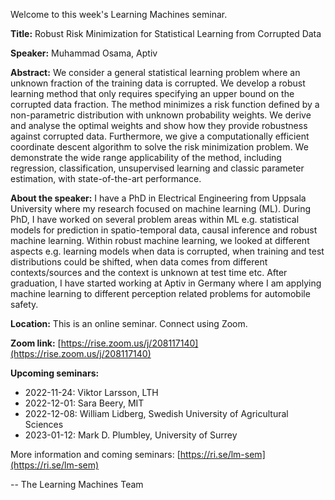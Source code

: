 Welcome to this week's Learning Machines seminar.

**Title:** Robust Risk Minimization for Statistical Learning from Corrupted Data

**Speaker:** Muhammad Osama, Aptiv

**Abstract:** We consider a general statistical learning problem where an unknown fraction of the training data is corrupted. We develop a robust learning method that only requires specifying an upper bound on the corrupted data fraction. The method minimizes a risk function defined by a non-parametric distribution with unknown probability weights. We derive and analyse the optimal weights and show how they provide robustness against corrupted data. Furthermore, we give a computationally efficient coordinate descent algorithm to solve the risk minimization problem. We demonstrate the wide range applicability of the method, including regression, classification, unsupervised learning and classic parameter estimation, with state-of-the-art performance.

**About the speaker:** I have a PhD in Electrical Engineering from Uppsala University where my research focused on machine learning (ML). During PhD, I have worked on several problem areas within ML e.g. statistical models for prediction in spatio-temporal data, causal inference and robust machine learning. Within robust machine learning, we looked at different aspects e.g. learning models when data is corrupted, when training and test distributions could be shifted, when data comes from different contexts/sources and the context is unknown at test time etc. After graduation, I have started working at Aptiv in Germany where I am applying machine learning to different perception related problems for automobile safety.

**Location:** This is an online seminar. Connect using Zoom.

**Zoom link:** [https://rise.zoom.us/j/208117140](https://rise.zoom.us/j/208117140)

**Upcoming seminars:**

* 2022-11-24: Viktor Larsson, LTH
* 2022-12-01: Sara Beery, MIT
* 2022-12-08: William Lidberg, Swedish University of Agricultural Sciences
* 2023-01-12: Mark D. Plumbley, University of Surrey

More information and coming seminars: [https://ri.se/lm-sem](https://ri.se/lm-sem)

-- The Learning Machines Team

